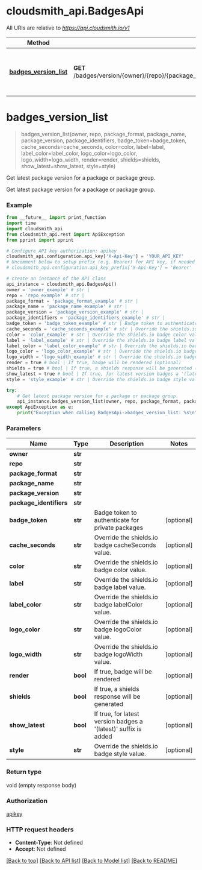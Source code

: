 # cloudsmith_api.BadgesApi

All URIs are relative to *https://api.cloudsmith.io/v1*

Method | HTTP request | Description
------------- | ------------- | -------------
[**badges_version_list**](BadgesApi.md#badges_version_list) | **GET** /badges/version/{owner}/{repo}/{package_format}/{package_name}/{package_version}/{package_identifiers}/ | Get latest package version for a package or package group.


# **badges_version_list**
> badges_version_list(owner, repo, package_format, package_name, package_version, package_identifiers, badge_token=badge_token, cache_seconds=cache_seconds, color=color, label=label, label_color=label_color, logo_color=logo_color, logo_width=logo_width, render=render, shields=shields, show_latest=show_latest, style=style)

Get latest package version for a package or package group.

Get latest package version for a package or package group.

### Example 
```python
from __future__ import print_function
import time
import cloudsmith_api
from cloudsmith_api.rest import ApiException
from pprint import pprint

# Configure API key authorization: apikey
cloudsmith_api.configuration.api_key['X-Api-Key'] = 'YOUR_API_KEY'
# Uncomment below to setup prefix (e.g. Bearer) for API key, if needed
# cloudsmith_api.configuration.api_key_prefix['X-Api-Key'] = 'Bearer'

# create an instance of the API class
api_instance = cloudsmith_api.BadgesApi()
owner = 'owner_example' # str | 
repo = 'repo_example' # str | 
package_format = 'package_format_example' # str | 
package_name = 'package_name_example' # str | 
package_version = 'package_version_example' # str | 
package_identifiers = 'package_identifiers_example' # str | 
badge_token = 'badge_token_example' # str | Badge token to authenticate for private packages (optional)
cache_seconds = 'cache_seconds_example' # str | Override the shields.io badge cacheSeconds value. (optional)
color = 'color_example' # str | Override the shields.io badge color value. (optional)
label = 'label_example' # str | Override the shields.io badge label value. (optional)
label_color = 'label_color_example' # str | Override the shields.io badge labelColor value. (optional)
logo_color = 'logo_color_example' # str | Override the shields.io badge logoColor value. (optional)
logo_width = 'logo_width_example' # str | Override the shields.io badge logoWidth value. (optional)
render = true # bool | If true, badge will be rendered (optional)
shields = true # bool | If true, a shields response will be generated (optional)
show_latest = true # bool | If true, for latest version badges a '(latest)' suffix is added (optional)
style = 'style_example' # str | Override the shields.io badge style value. (optional)

try: 
    # Get latest package version for a package or package group.
    api_instance.badges_version_list(owner, repo, package_format, package_name, package_version, package_identifiers, badge_token=badge_token, cache_seconds=cache_seconds, color=color, label=label, label_color=label_color, logo_color=logo_color, logo_width=logo_width, render=render, shields=shields, show_latest=show_latest, style=style)
except ApiException as e:
    print("Exception when calling BadgesApi->badges_version_list: %s\n" % e)
```

### Parameters

Name | Type | Description  | Notes
------------- | ------------- | ------------- | -------------
 **owner** | **str**|  | 
 **repo** | **str**|  | 
 **package_format** | **str**|  | 
 **package_name** | **str**|  | 
 **package_version** | **str**|  | 
 **package_identifiers** | **str**|  | 
 **badge_token** | **str**| Badge token to authenticate for private packages | [optional] 
 **cache_seconds** | **str**| Override the shields.io badge cacheSeconds value. | [optional] 
 **color** | **str**| Override the shields.io badge color value. | [optional] 
 **label** | **str**| Override the shields.io badge label value. | [optional] 
 **label_color** | **str**| Override the shields.io badge labelColor value. | [optional] 
 **logo_color** | **str**| Override the shields.io badge logoColor value. | [optional] 
 **logo_width** | **str**| Override the shields.io badge logoWidth value. | [optional] 
 **render** | **bool**| If true, badge will be rendered | [optional] 
 **shields** | **bool**| If true, a shields response will be generated | [optional] 
 **show_latest** | **bool**| If true, for latest version badges a &#39;(latest)&#39; suffix is added | [optional] 
 **style** | **str**| Override the shields.io badge style value. | [optional] 

### Return type

void (empty response body)

### Authorization

[apikey](../README.md#apikey)

### HTTP request headers

 - **Content-Type**: Not defined
 - **Accept**: Not defined

[[Back to top]](#) [[Back to API list]](../README.md#documentation-for-api-endpoints) [[Back to Model list]](../README.md#documentation-for-models) [[Back to README]](../README.md)

